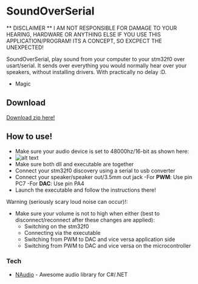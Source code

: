 # SoundOverSerial
** DISCLAIMER **
I AM NOT RESPONSIBLE FOR DAMAGE TO YOUR HEARING, HARDWARE OR ANYTHING ELSE IF YOU USE THIS APPLICATION/PROGRAM! ITS A CONCEPT, SO EXCPECT THE UNEXPECTED!

SoundOverSerial, play sound from your computer to your stm32f0 over usart/serial. It sends over everything you would normally hear over your speakers, without installing drivers. With practically no delay :D.

  - Magic

## Download

[Download zip here!](https://github.com/EldinZenderink/SoundOverSerial/releases/tag/v1.0)

## How to use!

  - Make sure your audio device is set to 48000hz/16-bit as shown here:
  - ![alt text](https://i.imgur.com/AUbhFpP.png "Logo Title Text 1")
  - Make sure both dll and executable are together
  - Connect your stm32f0 discovery using a serial to usb converter
  - Connect your speaker/speaker out/3.5mm out jack
        -For **PWM**: Use pin PC7
        -For **DAC**: Use pin PA4
  - Launch the executable and follow the instructions there!


Warning (seriously scary loud noise can occur)!:
  - Make sure your volume is not to high when either (best to disconnect/reconnect after these changes are applied):
    - Switching on the stm32f0
    - Connecting via the executable
    - Switching from PWM to DAC and vice versa application side
    - Switching from PWM to DAC and vice versa on the microcontroller
    

### Tech

* [NAudio](https://github.com/naudio/NAudio) - Awesome audio library for C#/.NET
